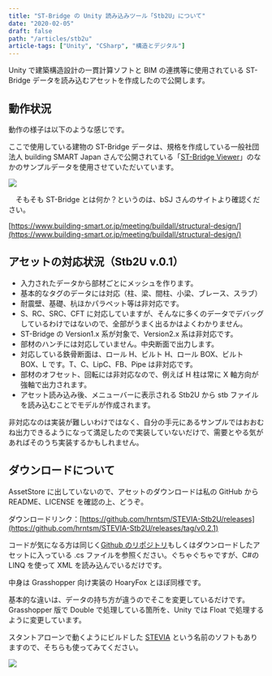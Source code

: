 ```yaml
---
title: "ST-Bridge の Unity 読み込みツール「Stb2U」について"
date: "2020-02-05"
draft: false
path: "/articles/stb2u"
article-tags: ["Unity", "CSharp", "構造とデジタル"]
---
```


Unity で建築構造設計の一貫計算ソフトと BIM の連携等に使用されている ST-Bridge データを読み込むアセットを作成したので公開します。

## 動作状況

動作の様子は以下のような感じです。

ここで使用している建物の ST-Bridge データは、規格を作成している一般社団法人 building SMART Japan さんで公開されている「[ST-Bridge Viewer](https://www.building-smart.or.jp/old/download/files/20171030_st.zip)」のなかのサンプルデータを使用させていただいています。

[![](https://1.bp.blogspot.com/-IIo29ddUg58/Xjoap7b_a9I/AAAAAAAABvg/KFJGHy6UBhE2tWtAPuN57ctc7PxLnLz4gCLcBGAsYHQ/s640/stb2u.gif)](https://1.bp.blogspot.com/-IIo29ddUg58/Xjoap7b_a9I/AAAAAAAABvg/KFJGHy6UBhE2tWtAPuN57ctc7PxLnLz4gCLcBGAsYHQ/s1600/stb2u.gif)

[](https://draft.blogger.com/null)　そもそも ST-Bridge とは何か？というのは、bSJ さんのサイトより確認ください。

[https://www.building-smart.or.jp/meeting/buildall/structural-design/](https://www.building-smart.or.jp/meeting/buildall/structural-design/)

## アセットの対応状況（Stb2U v.0.1）

- 入力されたデータから部材ごとにメッシュを作ります。
- 基本的なタグのデータには対応（柱、梁、間柱、小梁、ブレース、スラブ）
- 耐震壁、基礎、杭ほかパラペット等は非対応です。
- S、RC、SRC、CFT に対応していますが、そんなに多くのデータでデバッグしているわけではないので、全部がうまく出るかはよくわかりません。
- ST-Bridge の Version1.x 系が対象で、Version2.x 系は非対応です。
- 部材のハンチには対応していません。中央断面で出力します。
- 対応している鉄骨断面は、ロール H、ビルト H、ロール BOX、ビルト BOX、L です。T、C、LipC、FB、Pipe は非対応です。
- 部材のオフセット、回転には非対応なので、例えば H 柱は常に X 軸方向が強軸で出力されます。
- アセット読み込み後、メニューバーに表示される Stb2U から stb ファイルを読み込むことでモデルが作成されます。

非対応なのは実装が難しいわけではなく、自分の手元にあるサンプルではおおむね出力できるようになって満足したので実装していないだけで、需要とやる気があればそのうち実装するかもしれません。

## ダウンロードについて

AssetStore に出していないので、アセットのダウンロードは私の GitHub から README、LICENSE を確認の上、どうぞ。

ダウンロードリンク：[https://github.com/hrntsm/STEVIA-Stb2U/releases](https://github.com/hrntsm/STEVIA-Stb2U/releases/tag/v0.2.1)

コードが気になる方は同じく[Github のリポジトリ](https://github.com/hrntsm/STEVIA-Stb2U)もしくはダウンロードしたアセットに入っている .cs ファイルを参照ください。ぐちゃぐちゃですが、C#の LINQ を使って XML を読み込んでいるだけです。

中身は Grasshopper 向け実装の HoaryFox とほぼ同様です。

基本的な違いは、データの持ち方が違うのでそこを変更しているだけです。
Grasshopper 版で Double で処理している箇所を、Unity では Float で処理するように変更しています。

スタントアローンで動くようにビルドした [STEVIA](https://github.com/hrntsm/STEVIA-Stb2U/wiki) という名前のソフトもありますので、そちらも使ってみてください。

[![](https://github.com/hrntsm/STEVIA-Stb2U/wiki/images/Banner.jpg)](https://github.com/hrntsm/STEVIA-Stb2U/wiki)
